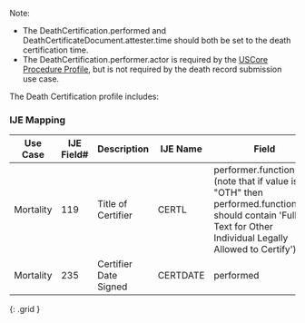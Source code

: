 
  Note:
  * The DeathCertification.performed and DeathCertificateDocument.attester.time should both be set to the death certification time.
  * The DeathCertification.performer.actor is required by the [USCore Procedure Profile](http://hl7.org/fhir/us/core/STU5.0.1/StructureDefinition-us-core-procedure.html),
  but is not required by the death record submission use case.

  The Death Certification profile includes:
### IJE Mapping

| **Use Case** |  **IJE Field#**   |  **Description**  | **IJE Name**  |  **Field**  |  **Type**  | **Value Set**  |
| :---------: | --------------- | ------------ | ------------- | ---------- | ---------- | -------------- |
| Mortality | 119 | Title of Certifier | CERTL | performer.function (note that if value is "OTH" then performed.function.text should contain 'Full Text for Other Individual Legally Allowed to Certify') |codeable |[CertifierTypesVS] |
| Mortality | 235 | Certifier Date Signed | CERTDATE | performed |dateTime |- |
{: .grid }

